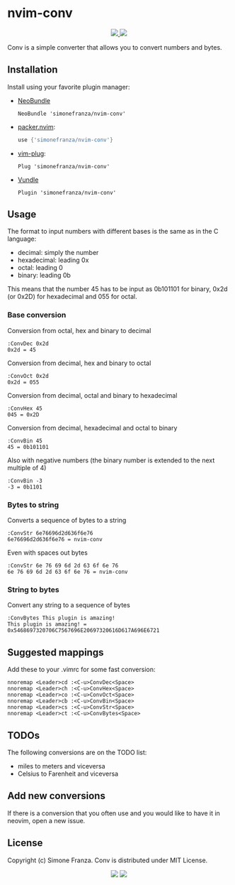 # nvim-conv

<p align="center">
    <a href="https://github.com/simonefranza/nvim-conv/stargazers/" alt="GitHub Stars">
        <img src="https://img.shields.io/github/stars/simonefranza/nvim-conv?style=social" />
    </a>
    <a href="https://github.com/simonefranza/nvim-conv/pulse" alt="Last Commit">
        <img src="https://img.shields.io/github/last-commit/simonefranza/nvim-conv" />
    </a>
</p>

Conv is a simple converter that allows you to convert numbers and bytes.

## Installation

Install using your favorite plugin manager: 

* [NeoBundle](https://github.com/Shougo/neobundle.vim)
  ```vim
  NeoBundle 'simonefranza/nvim-conv'
  ```
* [packer.nvim](https://github.com/wbthomason/packer.nvim):
    ```lua
    use {'simonefranza/nvim-conv'}
    ```
* [vim-plug](https://github.com/junegunn/vim-plug):
  ```vim
  Plug 'simonefranza/nvim-conv'
  ```
* [Vundle](https://github.com/VundleVim/Vundle.vim)
  ```vim
  Plugin 'simonefranza/nvim-conv'
    ```

## Usage

The format to input numbers with different bases is the same as in the C language:

 - decimal: simply the number
 - hexadecimal: leading 0x
 - octal: leading 0
 - binary: leading 0b

This means that the number 45 has to be input as 0b101101 for binary, 0x2d (or 0x2D)
for hexadecimal and 055 for octal.

### Base conversion

Conversion from octal, hex and binary to decimal

    :ConvDec 0x2d
    0x2d = 45

Conversion from decimal, hex and binary to octal 

    :ConvOct 0x2d
    0x2d = 055

Conversion from decimal, octal and binary to hexadecimal 

    :ConvHex 45
    045 = 0x2D

Conversion from decimal, hexadecimal and octal to binary 

    :ConvBin 45
    45 = 0b101101

Also with negative numbers (the binary number is extended to the next multiple of
4)

    :ConvBin -3
    -3 = 0b1101

### Bytes to string

Converts a sequence of bytes to a string

    :ConvStr 6e76696d2d636f6e76
    6e76696d2d636f6e76 = nvim-conv

Even with spaces out bytes

    :ConvStr 6e 76 69 6d 2d 63 6f 6e 76
    6e 76 69 6d 2d 63 6f 6e 76 = nvim-conv

### String to bytes

Convert any string to a sequence of bytes

    :ConvBytes This plugin is amazing!
    This plugin is amazing! = 0x5468697320706C7567696E20697320616D617A696E6721


## Suggested mappings

Add these to your .vimrc for some fast conversion:

    nnoremap <Leader>cd :<C-u>ConvDec<Space>
    nnoremap <Leader>ch :<C-u>ConvHex<Space>
    nnoremap <Leader>co :<C-u>ConvOct<Space>
    nnoremap <Leader>cb :<C-u>ConvBin<Space>
    nnoremap <Leader>cs :<C-u>ConvStr<Space>
    nnoremap <Leader>ct :<C-u>ConvBytes<Space>

## TODOs

The following conversions are on the TODO list:

- miles to meters and viceversa
- Celsius to Farenheit and viceversa

## Add new conversions

If there is a conversion that you often use and you would like to
have it in neovim, open a new issue.

## License

Copyright (c) Simone Franza. Conv is distributed under MIT License.

<div align="center">
    <img src="https://img.shields.io/badge/lua-%232C2D72.svg?style=for-the-badge&logo=lua&logoColor=white" />
    <img src="https://img.shields.io/badge/NeoVim-%2357A143.svg?&style=for-the-badge&logo=neovim&logoColor=white" />
</div>
